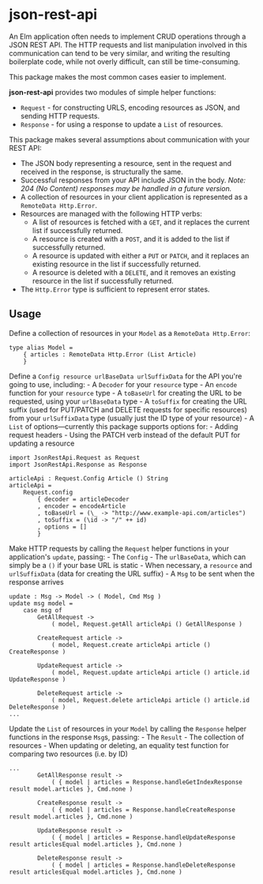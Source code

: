 # json-rest-api
An Elm application often needs to implement CRUD operations through a JSON REST API. The HTTP requests and list manipulation involved in this communication can tend to be very similar, and writing the resulting boilerplate code, while not overly difficult, can still be time-consuming.

This package makes the most common cases easier to implement.

**json-rest-api** provides two modules of simple helper functions:

- `Request` - for constructing URLS, encoding resources as JSON, and sending HTTP requests.
- `Response` - for using a response to update a `List` of resources.

This package makes several assumptions about communication with your REST API:
- The JSON body representing a resource, sent in the request and received in the response, is structurally the same.
- Successful responses from your API include JSON in the body. *Note: 204 (No Content) responses may be handled in a future version.*
- A collection of resources in your client application is represented as a `RemoteData Http.Error`.
- Resources are managed with the following HTTP verbs:
    - A list of resources is fetched with a `GET`, and it replaces the current list if successfully returned.
    - A resource is created with a `POST`, and it is added to the list if successfully returned.
    - A resource is updated with either a `PUT` or `PATCH`, and it replaces an existing resource in the list if successfully returned.
    - A resource is deleted with a `DELETE`, and it removes an existing resource in the list if successfully returned.
- The `Http.Error` type is sufficient to represent error states.

## Usage
Define a collection of resources in your `Model` as a `RemoteData Http.Error`:

```
type alias Model =
    { articles : RemoteData Http.Error (List Article)
    }
```

Define a `Config resource urlBaseData urlSuffixData` for the API you're going to use, including:
    - A `Decoder` for your `resource` type
    - An `encode` function for your `resource` type
    - A `toBaseUrl` for creating the URL to be requested, using your `urlBaseData` type
    - A `toSuffix` for creating the URL suffix (used for PUT/PATCH and DELETE requests for specific resources) from your `urlSuffixData` type (usually just the ID type of your resource)
    - A `List` of options—currently this package supports options for:
      - Adding request headers
      - Using the PATCH verb instead of the default PUT for updating a resource

```
import JsonRestApi.Request as Request
import JsonRestApi.Response as Response

articleApi : Request.Config Article () String
articleApi =
    Request.config
        { decoder = articleDecoder
        , encoder = encodeArticle
        , toBaseUrl = (\_ -> "http://www.example-api.com/articles")
        , toSuffix = (\id -> "/" ++ id)
        , options = []
        }
```

Make HTTP requests by calling the `Request` helper functions in your application's `update`, passing:
    - The `Config`
    - The `urlBaseData`, which can simply be a `()` if your base URL is static
    - When necessary, a `resource` and `urlSuffixData` (data for creating the URL suffix)
    - A `Msg` to be sent when the response arrives

```
update : Msg -> Model -> ( Model, Cmd Msg )
update msg model =
    case msg of
        GetAllRequest ->
            ( model, Request.getAll articleApi () GetAllResponse )

        CreateRequest article ->
            ( model, Request.create articleApi article () CreateResponse )

        UpdateRequest article ->
            ( model, Request.update articleApi article () article.id UpdateResponse )

        DeleteRequest article ->
            ( model, Request.delete articleApi article () article.id DeleteResponse )
...
```

Update the `List` of resources in your `Model` by calling the `Response` helper functions in the response `Msg`s, passing:
    - The `Result`
    - The collection of resources
    - When updating or deleting, an equality test function for comparing two resources (i.e. by ID)

```
...
        GetAllResponse result ->
            ( { model | articles = Response.handleGetIndexResponse result model.articles }, Cmd.none )

        CreateResponse result ->
            ( { model | articles = Response.handleCreateResponse result model.articles }, Cmd.none )

        UpdateResponse result ->
            ( { model | articles = Response.handleUpdateResponse result articlesEqual model.articles }, Cmd.none )

        DeleteResponse result ->
            ( { model | articles = Response.handleDeleteResponse result articlesEqual model.articles }, Cmd.none )
```
